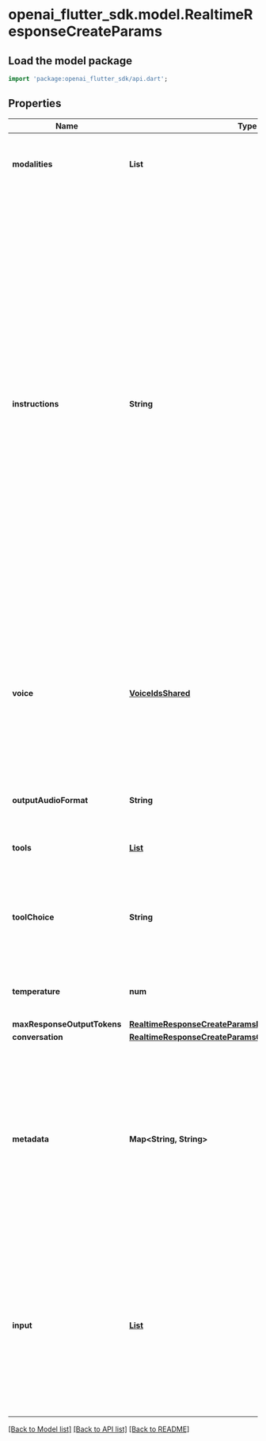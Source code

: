# openai_flutter_sdk.model.RealtimeResponseCreateParams

## Load the model package
```dart
import 'package:openai_flutter_sdk/api.dart';
```

## Properties
Name | Type | Description | Notes
------------ | ------------- | ------------- | -------------
**modalities** | **List<String>** | The set of modalities the model can respond with. To disable audio, set this to [\"text\"].  | [optional] [default to const []]
**instructions** | **String** | The default system instructions (i.e. system message) prepended to model  calls. This field allows the client to guide the model on desired  responses. The model can be instructed on response content and format,  (e.g. \"be extremely succinct\", \"act friendly\", \"here are examples of good  responses\") and on audio behavior (e.g. \"talk quickly\", \"inject emotion  into your voice\", \"laugh frequently\"). The instructions are not guaranteed  to be followed by the model, but they provide guidance to the model on the  desired behavior.  Note that the server sets default instructions which will be used if this  field is not set and are visible in the `session.created` event at the  start of the session.  | [optional] 
**voice** | [**VoiceIdsShared**](VoiceIdsShared.md) | The voice the model uses to respond. Voice cannot be changed during the  session once the model has responded with audio at least once. Current  voice options are `alloy`, `ash`, `ballad`, `coral`, `echo`, `fable`, `onyx`, `nova`, `sage`, `shimmer`, and `verse`.  | [optional] 
**outputAudioFormat** | **String** | The format of output audio. Options are `pcm16`, `g711_ulaw`, or `g711_alaw`.  | [optional] 
**tools** | [**List<RealtimeResponseCreateParamsToolsInner>**](RealtimeResponseCreateParamsToolsInner.md) | Tools (functions) available to the model. | [optional] [default to const []]
**toolChoice** | **String** | How the model chooses tools. Options are `auto`, `none`, `required`, or  specify a function, like `{\"type\": \"function\", \"function\": {\"name\": \"my_function\"}}`.  | [optional] 
**temperature** | **num** | Sampling temperature for the model, limited to [0.6, 1.2]. Defaults to 0.8.  | [optional] 
**maxResponseOutputTokens** | [**RealtimeResponseCreateParamsMaxResponseOutputTokens**](RealtimeResponseCreateParamsMaxResponseOutputTokens.md) |  | [optional] 
**conversation** | [**RealtimeResponseCreateParamsConversation**](RealtimeResponseCreateParamsConversation.md) |  | [optional] 
**metadata** | **Map<String, String>** | Set of 16 key-value pairs that can be attached to an object. This can be useful for storing additional information about the object in a structured format, and querying for objects via API or the dashboard.   Keys are strings with a maximum length of 64 characters. Values are strings with a maximum length of 512 characters.  | [optional] [default to const {}]
**input** | [**List<RealtimeConversationItemWithReference>**](RealtimeConversationItemWithReference.md) | Input items to include in the prompt for the model. Using this field creates a new context for this Response instead of using the default conversation. An empty array `[]` will clear the context for this Response. Note that this can include references to items from the default conversation.  | [optional] [default to const []]

[[Back to Model list]](../README.md#documentation-for-models) [[Back to API list]](../README.md#documentation-for-api-endpoints) [[Back to README]](../README.md)


